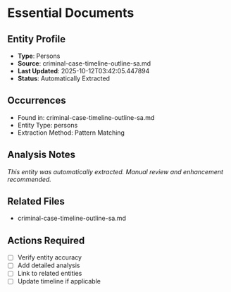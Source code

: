 # Essential Documents

## Entity Profile
- **Type**: Persons
- **Source**: criminal-case-timeline-outline-sa.md
- **Last Updated**: 2025-10-12T03:42:05.447894
- **Status**: Automatically Extracted

## Occurrences
- Found in: criminal-case-timeline-outline-sa.md
- Entity Type: persons
- Extraction Method: Pattern Matching

## Analysis Notes
*This entity was automatically extracted. Manual review and enhancement recommended.*

## Related Files
- criminal-case-timeline-outline-sa.md

## Actions Required
- [ ] Verify entity accuracy
- [ ] Add detailed analysis
- [ ] Link to related entities
- [ ] Update timeline if applicable
